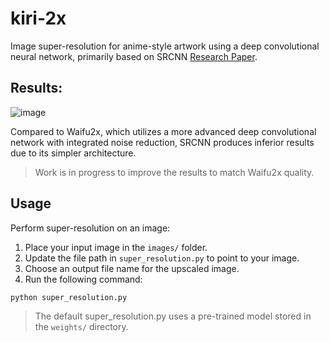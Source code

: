 # kiri-2x

Image super-resolution for anime-style artwork using a deep convolutional neural network, primarily based on SRCNN [Research Paper](https://arxiv.org/abs/1501.00092).

## Results:

![image](https://myjournalbucket-arun.s3.eu-north-1.amazonaws.com/waifu-upscale-comparsion.png)

Compared to Waifu2x, which utilizes a more advanced deep convolutional network with integrated noise reduction, SRCNN produces inferior results due to its simpler architecture.

> Work is in progress to improve the results to match Waifu2x quality.

## Usage

Perform super-resolution on an image:

1. Place your input image in the `images/` folder.
2. Update the file path in `super_resolution.py` to point to your image.
3. Choose an output file name for the upscaled image.
4. Run the following command:

```bash
python super_resolution.py
```

> The default super_resolution.py uses a pre-trained model stored in the `weights/` directory.
